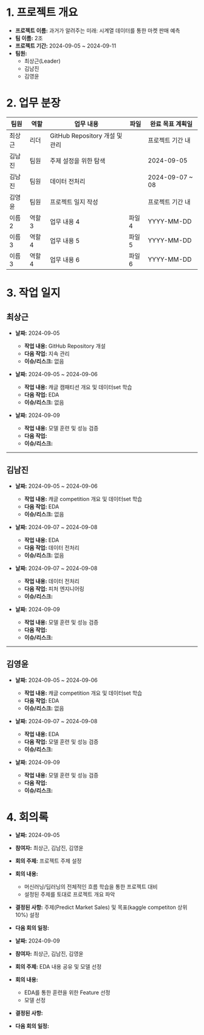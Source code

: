 # 1. 프로젝트 개요
- **프로젝트 이름:** 과거가 알려주는 미래: 시계열 데이터를 통한 마켓 판매 예측
- **팀 이름:** 2조
- **프로젝트 기간:** 2024-09-05 ~ 2024-09-11
- **팀원:**
  - 최상근(Leader)
  - 김남진
  - 김영윤

# 2. 업무 분장

| 팀원 | 역할 | 업무 내용 | 파일 | 완료 목표 계획일 |
| ---- | ---- | --------- | ---- |----------- |
| 최상근 | 리더 | GitHub Repository 개설 및 관리 | | 프로젝트 기간 내 |
| 김남진 | 팀원 | 주제 설정을 위한 탐색 |  | 2024-09-05 |
| 김남진 | 팀원 | 데이터 전처리 |  | 2024-09-07 ~ 08 |
| 김영윤 | 팀원 | 프로젝트 일지 작성 |  | 프로젝트 기간 내 |
| 이름 2 | 역할 3 | 업무 내용 4 | 파일4 | YYYY-MM-DD |
| 이름 3 | 역할 4 | 업무 내용 5 | 파일5 | YYYY-MM-DD |
| 이름 3 | 역할 4 | 업무 내용 6 | 파일6 | YYYY-MM-DD |

# 3. 작업 일지

## 최상근

- **날짜:** 2024-09-05
  - **작업 내용:** GitHub Repository 개설
  - **다음 작업:** 지속 관리
  - **이슈/리스크:** 없음

- **날짜:** 2024-09-05 ~ 2024-09-06
  - **작업 내용:** 캐글 캠패티션 개요 및 데이터set 학습
  - **다음 작업:** EDA
  - **이슈/리스크:** 없음

- **날짜:** 2024-09-09
  - **작업 내용:** 모델 훈련 및 성능 검증
  - **다음 작업:** 
  - **이슈/리스크:** 
---

## 김남진

- **날짜:** 2024-09-05 ~ 2024-09-06
  - **작업 내용:** 캐글 competition 개요 및 데이터set 학습
  - **다음 작업:** EDA
  - **이슈/리스크:** 없음

- **날짜:** 2024-09-07 ~ 2024-09-08
  - **작업 내용:** EDA
  - **다음 작업:** 데이터 전처리
  - **이슈/리스크:** 없음

- **날짜:** 2024-09-07 ~ 2024-09-08
  - **작업 내용:** 데이터 전처리
  - **다음 작업:** 피처 엔지니어링
  - **이슈/리스크:** 

- **날짜:** 2024-09-09
  - **작업 내용:** 모델 훈련 및 성능 검증
  - **다음 작업:** 
  - **이슈/리스크:** 

---

## 김영윤

- **날짜:** 2024-09-05 ~ 2024-09-06
  - **작업 내용:** 캐글 competition 개요 및 데이터set 학습
  - **다음 작업:** EDA
  - **이슈/리스크:** 없음

- **날짜:** 2024-09-07 ~ 2024-09-08
  - **작업 내용:** EDA
  - **다음 작업:** 모델 훈련 및 성능 검증
  - **이슈/리스크:** 


- **날짜:** 2024-09-09
  - **작업 내용:** 모델 훈련 및 성능 검증
  - **다음 작업:** 
  - **이슈/리스크:** 


# 4. 회의록
- **날짜:** 2024-09-05
- **참여자:** 최상근, 김남진, 김영윤
- **회의 주제:** 프로젝트 주제 설정
- **회의 내용:**
  - 머신러닝/딥러닝의 전체적인 흐름 학습을 통한 프로젝트 대비
  - 설정된 주제를 토대로 프로젝트 개요 파악
- **결정된 사항:** 주제(Predict Market Sales) 및 목표(kaggle competiton 상위 10%) 설정
- **다음 회의 일정:** 

- **날짜:** 2024-09-09
- **참여자:** 최상근, 김남진, 김영윤
- **회의 주제:** EDA 내용 공유 및 모델 선정
- **회의 내용:**
  - EDA를 통한 훈련을 위한 Feature 선정
  - 모델 선정
- **결정된 사항:** 
- **다음 회의 일정:**

